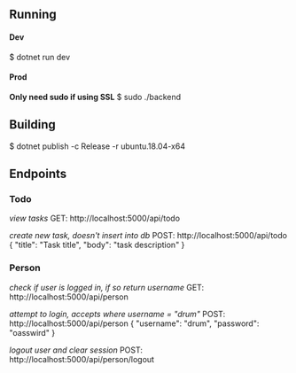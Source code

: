 ## Running

#### Dev
$ dotnet run dev
#### Prod
**Only need sudo if using SSL**
$ sudo ./backend

## Building
$ dotnet publish -c Release -r ubuntu.18.04-x64

## Endpoints
### Todo
*view tasks*
GET: http://localhost:5000/api/todo

*create new task, doesn't insert into db*
POST: http://localhost:5000/api/todo
{
	"title": "Task title",
	"body": "task description"
}

### Person
*check if user is logged in, if so return username*
GET: http://localhost:5000/api/person

*attempt to login, accepts where username = "drum"*
POST: http://localhost:5000/api/person
{
	"username": "drum",
	"password": "oasswird"
}

*logout user and clear session*
POST: http://localhost:5000/api/person/logout

